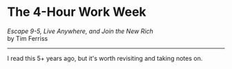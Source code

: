 # The 4-Hour Work Week
*Escape 9-5, Live Anywhere, and Join the New Rich*<br>
by Tim Ferriss

---

I read this 5+ years ago, but it's worth revisiting and taking notes on.
